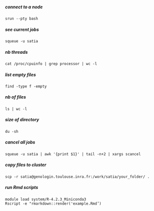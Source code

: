 ##### connect to a node
```
srun --pty bash
```

##### see current jobs
```
squeue -u satia
```

##### nb threads
```
cat /proc/cpuinfo | grep processor | wc -l 
```

##### list empty files
```
find -type f -empty
```

##### nb of files
```
ls | wc -l
```

##### size of directory
```
du -sh
```

##### cancel all jobs
```
squeue -u satia | awk '{print $1}' | tail -n+2 | xargs scancel
```

##### copy files to cluster
```
scp -r satia@genologin.toulouse.inra.fr:/work/satia/your_folder/ .
```

##### run Rmd scripts  
```
module load system/R-4.2.3_Miniconda3
Rscript -e "rmarkdown::render('example.Rmd’)
```